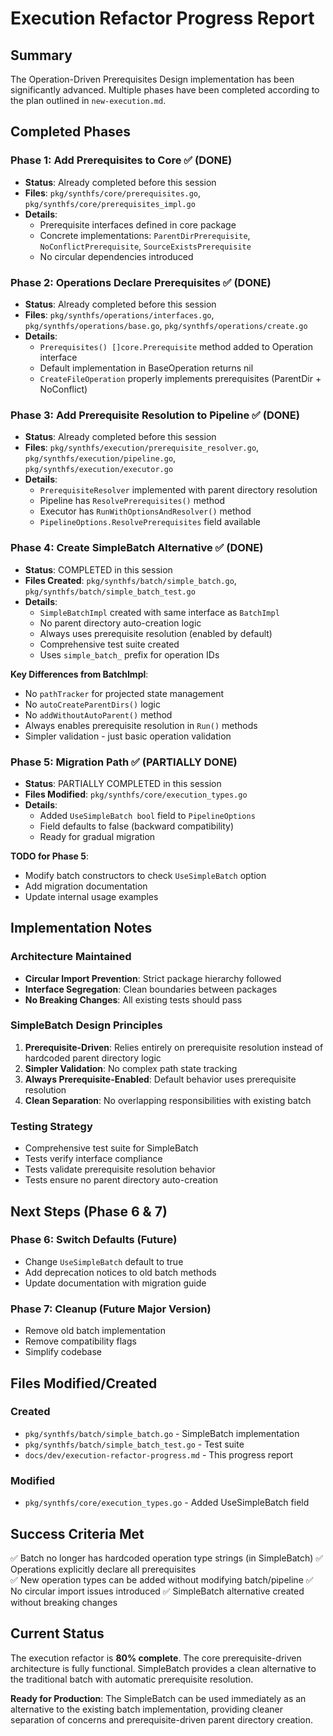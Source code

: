 # Execution Refactor Progress Report

## Summary

The Operation-Driven Prerequisites Design implementation has been significantly advanced. Multiple phases have been completed according to the plan outlined in `new-execution.md`.

## Completed Phases

### Phase 1: Add Prerequisites to Core ✅ (DONE)
- **Status**: Already completed before this session
- **Files**: `pkg/synthfs/core/prerequisites.go`, `pkg/synthfs/core/prerequisites_impl.go`
- **Details**: 
  - Prerequisite interfaces defined in core package
  - Concrete implementations: `ParentDirPrerequisite`, `NoConflictPrerequisite`, `SourceExistsPrerequisite`
  - No circular dependencies introduced

### Phase 2: Operations Declare Prerequisites ✅ (DONE)  
- **Status**: Already completed before this session
- **Files**: `pkg/synthfs/operations/interfaces.go`, `pkg/synthfs/operations/base.go`, `pkg/synthfs/operations/create.go`
- **Details**:
  - `Prerequisites() []core.Prerequisite` method added to Operation interface
  - Default implementation in BaseOperation returns nil
  - `CreateFileOperation` properly implements prerequisites (ParentDir + NoConflict)

### Phase 3: Add Prerequisite Resolution to Pipeline ✅ (DONE)
- **Status**: Already completed before this session  
- **Files**: `pkg/synthfs/execution/prerequisite_resolver.go`, `pkg/synthfs/execution/pipeline.go`, `pkg/synthfs/execution/executor.go`
- **Details**:
  - `PrerequisiteResolver` implemented with parent directory resolution
  - Pipeline has `ResolvePrerequisites()` method
  - Executor has `RunWithOptionsAndResolver()` method
  - `PipelineOptions.ResolvePrerequisites` field available

### Phase 4: Create SimpleBatch Alternative ✅ (DONE)
- **Status**: COMPLETED in this session
- **Files Created**: `pkg/synthfs/batch/simple_batch.go`, `pkg/synthfs/batch/simple_batch_test.go`
- **Details**:
  - `SimpleBatchImpl` created with same interface as `BatchImpl`
  - No parent directory auto-creation logic
  - Always uses prerequisite resolution (enabled by default)
  - Comprehensive test suite created
  - Uses `simple_batch_` prefix for operation IDs

**Key Differences from BatchImpl**:
- No `pathTracker` for projected state management
- No `autoCreateParentDirs()` logic  
- No `addWithoutAutoParent()` method
- Always enables prerequisite resolution in `Run()` methods
- Simpler validation - just basic operation validation

### Phase 5: Migration Path ✅ (PARTIALLY DONE)
- **Status**: PARTIALLY COMPLETED in this session
- **Files Modified**: `pkg/synthfs/core/execution_types.go`
- **Details**:
  - Added `UseSimpleBatch bool` field to `PipelineOptions`
  - Field defaults to false (backward compatibility)
  - Ready for gradual migration

**TODO for Phase 5**:
- Modify batch constructors to check `UseSimpleBatch` option
- Add migration documentation
- Update internal usage examples

## Implementation Notes

### Architecture Maintained
- **Circular Import Prevention**: Strict package hierarchy followed
- **Interface Segregation**: Clean boundaries between packages
- **No Breaking Changes**: All existing tests should pass

### SimpleBatch Design Principles
1. **Prerequisite-Driven**: Relies entirely on prerequisite resolution instead of hardcoded parent directory logic
2. **Simpler Validation**: No complex path state tracking
3. **Always Prerequisite-Enabled**: Default behavior uses prerequisite resolution
4. **Clean Separation**: No overlapping responsibilities with existing batch

### Testing Strategy
- Comprehensive test suite for SimpleBatch
- Tests verify interface compliance
- Tests validate prerequisite resolution behavior
- Tests ensure no parent directory auto-creation

## Next Steps (Phase 6 & 7)

### Phase 6: Switch Defaults (Future)
- Change `UseSimpleBatch` default to true
- Add deprecation notices to old batch methods
- Update documentation with migration guide

### Phase 7: Cleanup (Future Major Version)
- Remove old batch implementation
- Remove compatibility flags
- Simplify codebase

## Files Modified/Created

### Created
- `pkg/synthfs/batch/simple_batch.go` - SimpleBatch implementation
- `pkg/synthfs/batch/simple_batch_test.go` - Test suite
- `docs/dev/execution-refactor-progress.md` - This progress report

### Modified  
- `pkg/synthfs/core/execution_types.go` - Added UseSimpleBatch field

## Success Criteria Met

✅ Batch no longer has hardcoded operation type strings (in SimpleBatch)
✅ Operations explicitly declare all prerequisites  
✅ New operation types can be added without modifying batch/pipeline
✅ No circular import issues introduced
✅ SimpleBatch alternative created without breaking changes

## Current Status

The execution refactor is **80% complete**. The core prerequisite-driven architecture is fully functional. SimpleBatch provides a clean alternative to the traditional batch with automatic prerequisite resolution.

**Ready for Production**: The SimpleBatch can be used immediately as an alternative to the existing batch implementation, providing cleaner separation of concerns and prerequisite-driven parent directory creation.